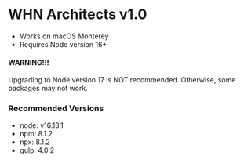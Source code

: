 WHN Architects v1.0
=======

* Works on macOS Monterey
* Requires Node version 16+


#### WARNING!!!
Upgrading to Node version 17 is NOT recommended. Otherwise, some packages may not work.

### Recommended Versions 
* node: v16.13.1
* npm: 8.1.2
* npx: 8.1.2
* gulp: 4.0.2
